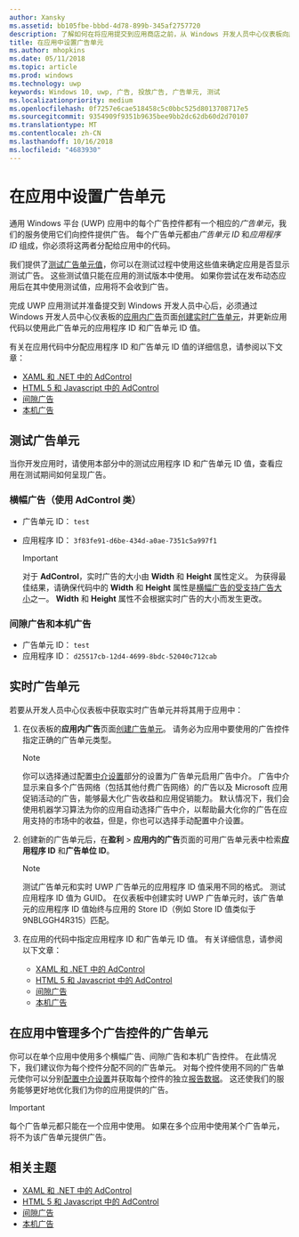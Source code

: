 ```yaml
---
author: Xansky
ms.assetid: bb105fbe-bbbd-4d78-899b-345af2757720
description: 了解如何在将应用提交到应用商店之前，从 Windows 开发人员中心仪表板向应用添加应用程序 ID 和广告单元 ID 值。
title: 在应用中设置广告单元
ms.author: mhopkins
ms.date: 05/11/2018
ms.topic: article
ms.prod: windows
ms.technology: uwp
keywords: Windows 10, uwp, 广告, 投放广告, 广告单元, 测试
ms.localizationpriority: medium
ms.openlocfilehash: 0f7257e6cae518458c5c0bbc525d8013708717e5
ms.sourcegitcommit: 9354909f9351b9635bee9bb2dc62db60d2d70107
ms.translationtype: MT
ms.contentlocale: zh-CN
ms.lasthandoff: 10/16/2018
ms.locfileid: "4683930"
---
```

# <a name="set-up-ad-units-in-your-app"></a>在应用中设置广告单元

通用 Windows 平台 (UWP) 应用中的每个广告控件都有一个相应的*广告单元*，我们的服务使用它们向控件提供广告。 每个广告单元都由*广告单元 ID* 和*应用程序 ID* 组成，你必须将这两者分配给应用中的代码。

我们提供了[测试广告单元值](#test-ad-units)，你可以在测试过程中使用这些值来确定应用是否显示测试广告。 这些测试值只能在应用的测试版本中使用。 如果你尝试在发布动态应用后在其中使用测试值，应用将不会收到广告。

完成 UWP 应用测试并准备提交到 Windows 开发人员中心后，必须通过 Windows 开发人员中心仪表板的[应用内广告](../publish/in-app-ads.md)页面[创建实时广告单元](#live-ad-units)，并更新应用代码以使用此广告单元的应用程序 ID 和广告单元 ID 值。

有关在应用代码中分配应用程序 ID 和广告单元 ID 值的详细信息，请参阅以下文章：
* [XAML 和 .NET 中的 AdControl](adcontrol-in-xaml-and--net.md)
* [HTML 5 和 Javascript 中的 AdControl](adcontrol-in-html-5-and-javascript.md)
* [间隙广告](../monetize/interstitial-ads.md)
* [本机广告](../monetize/native-ads.md)

<span id="test-ad-units" />

## <a name="test-ad-units"></a>测试广告单元

当你开发应用时，请使用本部分中的测试应用程序 ID 和广告单元 ID 值，查看应用在测试期间如何呈现广告。

### <a name="banner-ads-using-the-adcontrol-class"></a>横幅广告（使用 AdControl 类）

* 广告单元 ID： ```test```
* 应用程序 ID：  ```3f83fe91-d6be-434d-a0ae-7351c5a997f1```

    > [!IMPORTANT]
    > 对于 **AdControl**，实时广告的大小由 **Width** 和 **Height** 属性定义。 为获得最佳结果，请确保代码中的 **Width** 和 **Height** 属性是[横幅广告的受支持广告大小](supported-ad-sizes-for-banner-ads.md)之一。 **Width** 和 **Height** 属性不会根据实时广告的大小而发生更改。

### <a name="interstitial-ads-and-native-ads"></a>间隙广告和本机广告

* 广告单元 ID： ```test```
* 应用程序 ID：  ```d25517cb-12d4-4699-8bdc-52040c712cab```

<span id="live-ad-units" />

## <a name="live-ad-units"></a>实时广告单元

若要从开发人员中心仪表板中获取实时广告单元并将其用于应用中：

1.  在仪表板的**应用内广告**页面[创建广告单元](../publish/in-app-ads.md#create-ad-unit)。 请务必为应用中要使用的广告控件指定正确的广告单元类型。
    > [!NOTE]
    > 你可以选择通过配置[中介设置](../publish/in-app-ads.md#mediation)部分的设置为广告单元启用广告中介。 广告中介显示来自多个广告网络（包括其他付费广告网络）的广告以及 Microsoft 应用促销活动的广告，能够最大化广告收益和应用促销能力。 默认情况下，我们会使用机器学习算法为你的应用自动选择广告中介，以帮助最大化你的广告在应用支持的市场中的收益，但是，你也可以选择手动配置中介设置。

2.  创建新的广告单元后，在**盈利** &gt; **应用内的广告**页面的可用广告单元表中检索**应用程序 ID** 和**广告单位 ID**。
    > [!NOTE]
    > 测试广告单元和实时 UWP 广告单元的应用程序 ID 值采用不同的格式。 测试应用程序 ID 值为 GUID。 在仪表板中创建实时 UWP 广告单元时，该广告单元的应用程序 ID 值始终与应用的 Store ID（例如 Store ID 值类似于 9NBLGGH4R315）匹配。

3.  在应用的代码中指定应用程序 ID 和广告单元 ID 值。 有关详细信息，请参阅以下文章：
    * [XAML 和 .NET 中的 AdControl](adcontrol-in-xaml-and--net.md)
    * [HTML 5 和 Javascript 中的 AdControl](adcontrol-in-html-5-and-javascript.md)
    * [间隙广告](../monetize/interstitial-ads.md)
    * [本机广告](../monetize/native-ads.md)

<span id="manage" />

## <a name="manage-ad-units-for-multiple-ad-controls-in-your-app"></a>在应用中管理多个广告控件的广告单元

你可以在单个应用中使用多个横幅广告、间隙广告和本机广告控件。 在此情况下，我们建议你为每个控件分配不同的广告单元。 对每个控件使用不同的广告单元使你可以分别[配置中介设置](../publish/in-app-ads.md#mediation)并获取每个控件的独立[报告数据](../publish/advertising-performance-report.md)。 这还使我们的服务能够更好地优化我们为你的应用提供的广告。

> [!IMPORTANT]
> 每个广告单元都只能在一个应用中使用。 如果在多个应用中使用某个广告单元，将不为该广告单元提供广告。

## <a name="related-topics"></a>相关主题

* [XAML 和 .NET 中的 AdControl](adcontrol-in-xaml-and--net.md)
* [HTML 5 和 Javascript 中的 AdControl](adcontrol-in-html-5-and-javascript.md)
* [间隙广告](interstitial-ads.md)
* [本机广告](native-ads.md)


 

 
